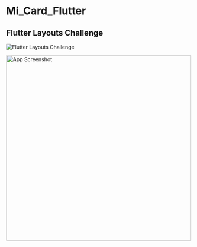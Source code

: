 
# Mi_Card_Flutter
## Flutter Layouts Challenge

![Flutter Layouts Challenge](https://github.com/user-attachments/assets/15f636aa-784a-4318-8c15-564c953c2001)

<img src="https://github.com/user-attachments/assets/15f636aa-784a-4318-8c15-564c953c2001" width="500" alt="App Screenshot">